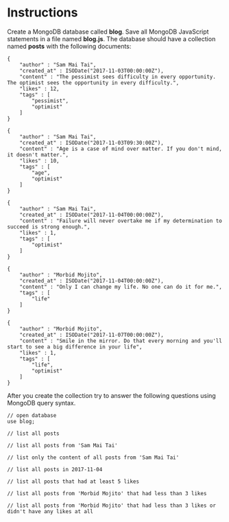 # Instructions

Create a MongoDB database called **blog**.  Save all MongoDB JavaScript statements in a file named **blog.js**. The database should have a collection named **posts** with the following documents: 

```
{
	"author" : "Sam Mai Tai",
	"created_at" : ISODate("2017-11-03T00:00:00Z"),
	"content" : "The pessimist sees difficulty in every opportunity. The optimist sees the opportunity in every difficulty.",
	"likes" : 12,
	"tags" : [
		"pessimist",
		"optimist"
	]
}

{
	"author" : "Sam Mai Tai",
	"created_at" : ISODate("2017-11-03T09:30:00Z"),
	"content" : "Age is a case of mind over matter. If you don't mind, it doesn't matter.",
	"likes" : 10,
	"tags" : [
		"age",
		"optimist"
	]
}

{
	"author" : "Sam Mai Tai",
	"created_at" : ISODate("2017-11-04T00:00:00Z"),
	"content" : "Failure will never overtake me if my determination to succeed is strong enough.",
	"likes" : 1,
	"tags" : [
		"optimist"
	]
}

{
	"author" : "Morbid Mojito",
	"created_at" : ISODate("2017-11-04T00:00:00Z"),
	"content" : "Only I can change my life. No one can do it for me.",
	"tags" : [
		"life"
	]
}

{
	"author" : "Morbid Mojito",
	"created_at" : ISODate("2017-11-07T00:00:00Z"),
	"content" : "Smile in the mirror. Do that every morning and you'll start to see a big difference in your life",
	"likes" : 1,
	"tags" : [
		"life",
		"optimist"
	]
}
```

After you create the collection try to answer the following questions using MongoDB query syntax. 

```
// open database 
use blog;

// list all posts 

// list all posts from 'Sam Mai Tai'

// list only the content of all posts from 'Sam Mai Tai'

// list all posts in 2017-11-04

// list all posts that had at least 5 likes

// list all posts from 'Morbid Mojito' that had less than 3 likes 

// list all posts from 'Morbid Mojito' that had less than 3 likes or didn't have any likes at all 
```